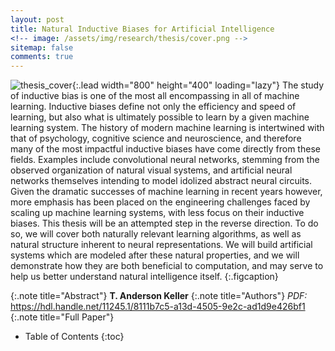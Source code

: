 ```yaml
---
layout: post
title: Natural Inductive Biases for Artificial Intelligence
<!-- image: /assets/img/research/thesis/cover.png -->
sitemap: false
comments: true
---
```

<!-- ![Full-width image](/assets/img/overview_long.png){:.lead width="800" height="100" loading="lazy"} -->
![thesis_cover](/assets/img/research/thesis/cover.png){:.lead width="800" height="400" loading="lazy"}
The study of inductive bias is one of the most all encompassing in all of machine learning. Inductive biases define not only the efficiency and speed of learning, but also what is ultimately possible to learn by a given machine learning system. The history of modern machine learning is intertwined with that of psychology, cognitive science and neuroscience, and therefore many of the most impactful inductive biases have come directly from these fields. Examples include convolutional neural networks, stemming from the observed organization of natural visual systems, and artificial neural networks themselves intending to model idolized abstract neural circuits. Given the dramatic successes of machine learning in recent years however, more emphasis has been placed on the engineering challenges faced by scaling up machine learning systems, with less focus on their inductive biases. This thesis will be an attempted step in the reverse direction. To do so, we will cover both naturally relevant learning algorithms, as well as natural structure inherent to neural representations. We will build artificial systems which are modeled after these natural properties, and we will demonstrate how they are both beneficial to computation, and may serve to help us better understand natural intelligence itself.
{:.figcaption}


{:.note title="Abstract"}
**T. Anderson Keller**
{:.note title="Authors"}
*PDF:* <https://hdl.handle.net/11245.1/8111b7c5-a13d-4505-9e2c-ad1d9e426bf1>  
{:.note title="Full Paper"}
 

<!-- {:.lead} -->

- Table of Contents
{:toc}